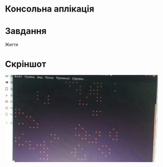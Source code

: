 # Консольна аплікація
# Завдання
Життя
# Скріншот
![Image alt](https://github.com/VG1349/KPP1-lab/raw/master/index.jpeg)<br>
